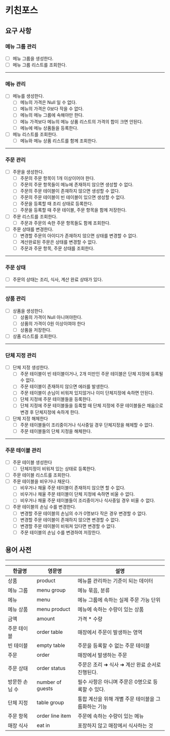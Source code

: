 # 키친포스

## 요구 사항

### **메뉴 그룹 관리**
- [ ] 메뉴 그룹을 생성한다.
- [ ] 메뉴 그룹 리스트를 조회한다.
----

### **메뉴 관리**
- [ ] 메뉴를 생성한다.
  - [ ] 메뉴의 가격은 Null 일 수 없다.
  - [ ] 메뉴의 가격은 0보다 작을 수 없다.
  - [ ] 메뉴의 메뉴 그룹에 속해야만 한다.
  - [ ] 메뉴 가격보다 메뉴의 메뉴 상품 리스트의 가격의 합이 크면 안된다.
  - [ ] 메뉴에 메뉴 상품들을 등록한다.
- [ ] 메뉴 리스트를 조회한다.
  - [ ] 메뉴와 메뉴 상품 리스트를 함께 조회한다.
----

### **주문 관리**
- [ ] 주문을 생성한다.
  - [ ] 주문의 주문 항목이 1개 이상이어야 한다.
  - [ ] 주문의 주문 항목들이 메뉴에 존재하지 않으면 생성할 수 없다.
  - [ ] 주문의 주문 테이블이 존재하지 않으면 생성할 수 없다.
  - [ ] 주문의 주문 테이블이 빈 테이블이 있으면 생성할 수 없다.
  - [ ] 주문을 등록할 때 조리 상태로 등록한다.
  - [ ] 주문을 등록할 때 주문 테이블, 주문 항목을 함께 저장한다.
- [ ] 주문 리스트를 조회한다.
  - [ ] 주문과 주문의 속한 주문 항목들도 함께 조회한다.
- [ ] 주문 상태를 변경한다.
  - [ ] 변경할 주문의 아이디가 존재하지 않으면 상태를 변경할 수 없다.
  - [ ] 계산완료된 주문은 상태를 변경할 수 없다.
  - [ ] 주문과 주문 항목, 주문 상태를 조회한다.
----

### **주문 상태**
- [ ] 주문의 상태는 조리, 식사, 계산 완료 상태가 있다.
----

### **상품 관리**
- [ ] 상품을 생성한다.
  - [ ] 상품의 가격이 Null 아니여야한다.
  - [ ] 상품의 가격이 0원 이상이여야 한다
  - [ ] 상품을 저장한다.
- [ ] 상품 리스트를 조회한다.
----

### **단체 지정 관리**
- [ ] 단체 지정 생성한다.
  - [ ] 주문 테이블이 빈 테이블이거나, 2개 미만인 주문 테이블은 단체 지정에 등록될 수 없다.
  - [ ] 주문 테이블이 존재하지 않으면 에러를 발생한다.
  - [ ] 주문 테이블이 손님이 비워져 있지않거나 이미 단체지정에 속하면 안된다.
  - [ ] 단체 지정에 주문 테이블들을 등록한다.
  - [ ] 단체 지정에 주문 테이블들을 등록할 때 단체 지정에 주문 테이블들은 채움으로 변경 후 단체지정에 속하게 한다.
- [ ] 단체 지정 해체한다
  - [ ] 주문 테이블들이 조리중이거나 식사중일 경우 단체지정을 해체할 수 없다.
  - [ ] 주문 테이블들의 단체 지정을 해체한다.

----

### **주문 테이블 관리**
- [ ] 주문 테이블 생성한다
  - [ ] 단체지정이 비워져 있는 상태로 등록한다.
- [ ] 주문 테이블 리스트를 조회한다.
- [ ] 주문 테이블을 비우거나 채운다.
  - [ ] 비우거나 채울 주문 테이블이 존재하지 않으면 할 수 없다.
  - [ ] 비우거나 채울 주문 테이블이 단체 지정에 속하면 비울 수 없다.
  - [ ] 비우거나 채울 주문 테이블들이 조리중이거나 식사중일 경우 비울 수 없다.
- [ ] 주문 테이블의 손님 수를 변경한다.
  - [ ] 변경할 주문 테이블의 손님의 수가 0명보다 작은 경우 변경할 수 없다.
  - [ ] 변경할 주문 테이블이 존재하지 않으면 변경할 수 없다.
  - [ ] 변경할 주문 테이블이 비워져 있다면 변경할 수 없다.
  - [ ] 주문 테이블의 손님 수를 변경하여 저장한다.

## 용어 사전
----

| 한글명 | 영문명 | 설명 |
| --- | --- | --- |
| 상품 | product | 메뉴를 관리하는 기준이 되는 데이터 |
| 메뉴 그룹 | menu group | 메뉴 묶음, 분류 |
| 메뉴 | menu | 메뉴 그룹에 속하는 실제 주문 가능 단위 |
| 메뉴 상품 | menu product | 메뉴에 속하는 수량이 있는 상품 |
| 금액 | amount | 가격 * 수량 |
| 주문 테이블 | order table | 매장에서 주문이 발생하는 영역 |
| 빈 테이블 | empty table | 주문을 등록할 수 없는 주문 테이블 |
| 주문 | order | 매장에서 발생하는 주문 |
| 주문 상태 | order status | 주문은 조리 ➜ 식사 ➜ 계산 완료 순서로 진행된다. |
| 방문한 손님 수 | number of guests | 필수 사항은 아니며 주문은 0명으로 등록할 수 있다. |
| 단체 지정 | table group | 통합 계산을 위해 개별 주문 테이블을 그룹화하는 기능 |
| 주문 항목 | order line item | 주문에 속하는 수량이 있는 메뉴 |
| 매장 식사 | eat in | 포장하지 않고 매장에서 식사하는 것 |
